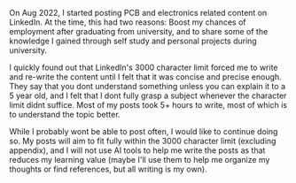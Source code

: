 On Aug 2022, I started posting PCB and electronics related content on LinkedIn. At the time, this had two reasons: Boost my chances of employment after graduating from university, and to share some of the knowledge I gained through self study and personal projects during university.

I quickly found out that LinkedIn's 3000 character limit forced me to write and re-write the content until I felt that it was concise and precise enough. They say that you dont understand something unless you can explain it to a 5 year old, and I felt that I dont fully grasp a subject whenever the character limit didnt suffice. Most of my posts took 5+ hours to write, most of which is to understand the topic better.

While I probably wont be able to post often, I would like to continue doing so. My posts will aim to fit fully within the 3000 character limit (excluding appendix), and I will not use AI tools to help me write the posts as that reduces my learning value (maybe I'll use them to help me organize my thoughts or find references, but all writing is my own).
